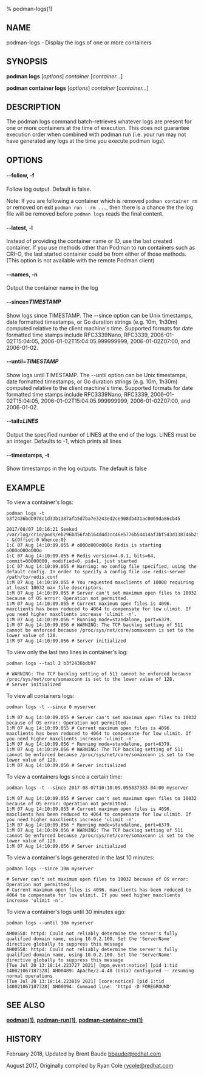 % podman-logs(1)

## NAME
podman\-logs - Display the logs of one or more containers

## SYNOPSIS
**podman logs** [*options*] *container* [*container...*]

**podman container logs** [*options*] *container* [*container...*]

## DESCRIPTION
The podman logs command batch-retrieves whatever logs are present for one or more containers at the time of execution.
This does not guarantee execution order when combined with podman run (i.e. your run may not have generated
any logs at the time you execute podman logs).

## OPTIONS

#### **--follow**, **-f**

Follow log output.  Default is false.

Note: If you are following a container which is removed `podman container rm`
or removed on exit `podman run --rm ...`, then there is a chance the the log
file will be removed before `podman logs` reads the final content.

#### **--latest**, **-l**

Instead of providing the container name or ID, use the last created container. If you use methods other than Podman
to run containers such as CRI-O, the last started container could be from either of those methods. (This option is not available with the remote Podman client)

#### **--names**, **-n**

Output the container name in the log

#### **--since**=*TIMESTAMP*

Show logs since TIMESTAMP. The --since option can be Unix timestamps, date formatted timestamps, or Go duration
strings (e.g. 10m, 1h30m) computed relative to the client machine's time. Supported formats for date formatted
time stamps include RFC3339Nano, RFC3339, 2006-01-02T15:04:05, 2006-01-02T15:04:05.999999999, 2006-01-02Z07:00,
and 2006-01-02.

#### **--until**=*TIMESTAMP*

Show logs until TIMESTAMP. The --until option can be Unix timestamps, date formatted timestamps, or Go duration
strings (e.g. 10m, 1h30m) computed relative to the client machine's time. Supported formats for date formatted
time stamps include RFC3339Nano, RFC3339, 2006-01-02T15:04:05, 2006-01-02T15:04:05.999999999, 2006-01-02Z07:00,
and 2006-01-02.


#### **--tail**=*LINES*

Output the specified number of LINES at the end of the logs.  LINES must be an integer.  Defaults to -1,
which prints all lines

#### **--timestamps**, **-t**

Show timestamps in the log outputs.  The default is false

## EXAMPLE

To view a container's logs:
```
podman logs -t b3f2436bdb978c1d33b1387afb5d7ba7e3243ed2ce908db431ac0069da86cb45

2017/08/07 10:16:21 Seeked /var/log/crio/pods/eb296bd56fab164d4d3cc46e5776b54414af3bf543d138746b25832c816b933b/c49f49788da14f776b7aa93fb97a2a71f9912f4e5a3e30397fca7dfe0ee0367b.log - &{Offset:0 Whence:0}
1:C 07 Aug 14:10:09.055 # oO0OoO0OoO0Oo Redis is starting oO0OoO0OoO0Oo
1:C 07 Aug 14:10:09.055 # Redis version=4.0.1, bits=64, commit=00000000, modified=0, pid=1, just started
1:C 07 Aug 14:10:09.055 # Warning: no config file specified, using the default config. In order to specify a config file use redis-server /path/to/redis.conf
1:M 07 Aug 14:10:09.055 # You requested maxclients of 10000 requiring at least 10032 max file descriptors.
1:M 07 Aug 14:10:09.055 # Server can't set maximum open files to 10032 because of OS error: Operation not permitted.
1:M 07 Aug 14:10:09.055 # Current maximum open files is 4096. maxclients has been reduced to 4064 to compensate for low ulimit. If you need higher maxclients increase 'ulimit -n'.
1:M 07 Aug 14:10:09.056 * Running mode=standalone, port=6379.
1:M 07 Aug 14:10:09.056 # WARNING: The TCP backlog setting of 511 cannot be enforced because /proc/sys/net/core/somaxconn is set to the lower value of 128.
1:M 07 Aug 14:10:09.056 # Server initialized
```

To view only the last two lines in container's log:
```
podman logs --tail 2 b3f2436bdb97

# WARNING: The TCP backlog setting of 511 cannot be enforced because /proc/sys/net/core/somaxconn is set to the lower value of 128.
# Server initialized
```

To view all containers logs:
```
podman logs -t --since 0 myserver

1:M 07 Aug 14:10:09.055 # Server can't set maximum open files to 10032 because of OS error: Operation not permitted.
1:M 07 Aug 14:10:09.055 # Current maximum open files is 4096. maxclients has been reduced to 4064 to compensate for low ulimit. If you need higher maxclients increase 'ulimit -n'.
1:M 07 Aug 14:10:09.056 * Running mode=standalone, port=6379.
1:M 07 Aug 14:10:09.056 # WARNING: The TCP backlog setting of 511 cannot be enforced because /proc/sys/net/core/somaxconn is set to the lower value of 128.
1:M 07 Aug 14:10:09.056 # Server initialized
```

To view a containers logs since a certain time:
```
podman logs -t --since 2017-08-07T10:10:09.055837383-04:00 myserver

1:M 07 Aug 14:10:09.055 # Server can't set maximum open files to 10032 because of OS error: Operation not permitted.
1:M 07 Aug 14:10:09.055 # Current maximum open files is 4096. maxclients has been reduced to 4064 to compensate for low ulimit. If you need higher maxclients increase 'ulimit -n'.
1:M 07 Aug 14:10:09.056 * Running mode=standalone, port=6379.
1:M 07 Aug 14:10:09.056 # WARNING: The TCP backlog setting of 511 cannot be enforced because /proc/sys/net/core/somaxconn is set to the lower value of 128.
1:M 07 Aug 14:10:09.056 # Server initialized
```

To view a container's logs generated in the last 10 minutes:
```
podman logs --since 10m myserver

# Server can't set maximum open files to 10032 because of OS error: Operation not permitted.
# Current maximum open files is 4096. maxclients has been reduced to 4064 to compensate for low ulimit. If you need higher maxclients increase 'ulimit -n'.
```

To view a container's logs until 30 minutes ago:
```
podman logs --until 30m myserver

AH00558: httpd: Could not reliably determine the server's fully qualified domain name, using 10.0.2.100. Set the 'ServerName' directive globally to suppress this message
AH00558: httpd: Could not reliably determine the server's fully qualified domain name, using 10.0.2.100. Set the 'ServerName' directive globally to suppress this message
[Tue Jul 20 13:18:14.223727 2021] [mpm_event:notice] [pid 1:tid 140021067187328] AH00489: Apache/2.4.48 (Unix) configured -- resuming normal operations
[Tue Jul 20 13:18:14.223819 2021] [core:notice] [pid 1:tid 140021067187328] AH00094: Command line: 'httpd -D FOREGROUND'
```

## SEE ALSO
**[podman(1)](podman.1.md)**, **[podman-run(1)](podman-run.1.md)**, **[podman-container-rm(1)](podman-container-rm.1.md)**

## HISTORY
February 2018, Updated by Brent Baude <bbaude@redhat.com>

August 2017, Originally compiled by Ryan Cole <rycole@redhat.com>
